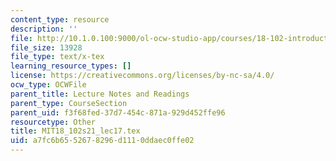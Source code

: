 ```yaml
---
content_type: resource
description: ''
file: http://10.1.0.100:9000/ol-ocw-studio-app/courses/18-102-introduction-to-functional-analysis-spring-2021/a7fc6b6552678296d1110ddaec0ffe02_MIT18_102s21_lec17.tex
file_size: 13928
file_type: text/x-tex
learning_resource_types: []
license: https://creativecommons.org/licenses/by-nc-sa/4.0/
ocw_type: OCWFile
parent_title: Lecture Notes and Readings
parent_type: CourseSection
parent_uid: f3f68fed-37d7-454c-871a-929d452ffe96
resourcetype: Other
title: MIT18_102s21_lec17.tex
uid: a7fc6b65-5267-8296-d111-0ddaec0ffe02
---
```

